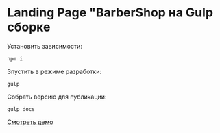# Landing Page "BarberShop на Gulp сборке

Установить зависимости:
```
npm i
```

Зпустить в режиме разработки:
```
gulp
```

Собрать версию для публикации:
```
gulp docs
```

[Смотреть демо](https://wasilew-ru.github.io/BarberShop/docs/)
